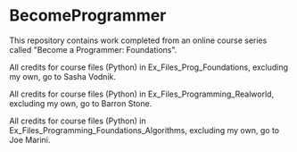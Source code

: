 # BecomeProgrammer
This repository contains work completed from an online course series called "Become a Programmer: Foundations".

All credits for course files (Python) in Ex_Files_Prog_Foundations, excluding my own, go to Sasha Vodnik.

All credits for course files (Python) in Ex_Files_Programming_Realworld, excluding my own, go to Barron Stone.

All credits for course files (Python) in Ex_Files_Programming_Foundations_Algorithms, excluding my own, go to Joe Marini.
